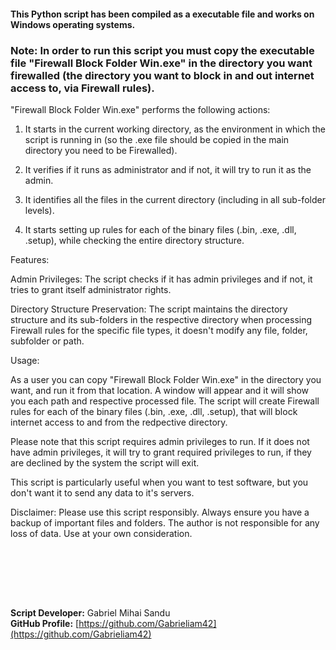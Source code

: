 #### This Python script has been compiled as a executable file and works on Windows operating systems.
### Note: In order to run this script you must copy the executable file "Firewall Block Folder Win.exe" in the directory you want firewalled (the directory you want to block in and out internet access to, via Firewall rules).


"Firewall Block Folder Win.exe" performs the following actions:

1. It starts in the current working directory, as the environment in which the script is running in (so the .exe file should be copied in the main directory you need to be Firewalled).

2. It verifies if it runs as administrator and if not, it will try to run it as the admin.

3. It identifies all the files in the current directory (including in all sub-folder levels).

4. It starts setting up rules for each of the binary files (.bin, .exe, .dll, .setup), while checking the entire directory structure.



Features:

Admin Privileges: The script checks if it has admin privileges and if not, it tries to grant itself administrator rights.

Directory Structure Preservation: The script maintains the directory structure and its sub-folders in the respective directory when processing Firewall rules for the specific file types, it doesn't modify any file, folder, subfolder or path.

Usage:

As a user you can copy "Firewall Block Folder Win.exe" in the directory you want, and run it from that location. A window will appear and it will show you each path and respective processed file.
The script will create Firewall rules for each of the binary files (.bin, .exe, .dll, .setup), that will block internet access to and from the redpective directory.

Please note that this script requires admin privileges to run. If it does not have admin privileges, it will try to grant required privileges to run, if they are declined by the system the script will exit.

This script is particularly useful when you want to test software, but you don't want it to send any data to it's servers.

Disclaimer: Please use this script responsibly. Always ensure you have a backup of important files and folders.
The author is not responsible for any loss of data. Use at your own consideration.



<br><br>





<br><br>





**Script Developer:** Gabriel Mihai Sandu  
**GitHub Profile:** [https://github.com/Gabrieliam42](https://github.com/Gabrieliam42)
